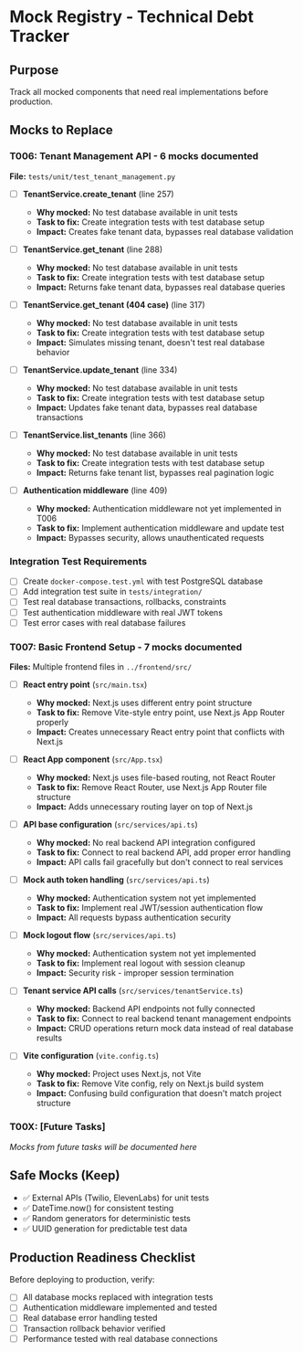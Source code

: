 # Mock Registry - Technical Debt Tracker

## Purpose
Track all mocked components that need real implementations before production.

## Mocks to Replace

### T006: Tenant Management API - 6 mocks documented
**File:** `tests/unit/test_tenant_management.py`

- [ ] **TenantService.create_tenant** (line 257)
  - **Why mocked:** No test database available in unit tests
  - **Task to fix:** Create integration tests with test database setup
  - **Impact:** Creates fake tenant data, bypasses real database validation

- [ ] **TenantService.get_tenant** (line 288)  
  - **Why mocked:** No test database available in unit tests
  - **Task to fix:** Create integration tests with test database setup
  - **Impact:** Returns fake tenant data, bypasses real database queries

- [ ] **TenantService.get_tenant (404 case)** (line 317)
  - **Why mocked:** No test database available in unit tests  
  - **Task to fix:** Create integration tests with test database setup
  - **Impact:** Simulates missing tenant, doesn't test real database behavior

- [ ] **TenantService.update_tenant** (line 334)
  - **Why mocked:** No test database available in unit tests
  - **Task to fix:** Create integration tests with test database setup
  - **Impact:** Updates fake tenant data, bypasses real database transactions

- [ ] **TenantService.list_tenants** (line 366)
  - **Why mocked:** No test database available in unit tests
  - **Task to fix:** Create integration tests with test database setup
  - **Impact:** Returns fake tenant list, bypasses real pagination logic

- [ ] **Authentication middleware** (line 409)
  - **Why mocked:** Authentication middleware not yet implemented in T006
  - **Task to fix:** Implement authentication middleware and update test
  - **Impact:** Bypasses security, allows unauthenticated requests

### Integration Test Requirements
- [ ] Create `docker-compose.test.yml` with test PostgreSQL database
- [ ] Add integration test suite in `tests/integration/`
- [ ] Test real database transactions, rollbacks, constraints
- [ ] Test authentication middleware with real JWT tokens
- [ ] Test error cases with real database failures

### T007: Basic Frontend Setup - 7 mocks documented
**Files:** Multiple frontend files in `../frontend/src/`

- [ ] **React entry point** (`src/main.tsx`)
  - **Why mocked:** Next.js uses different entry point structure
  - **Task to fix:** Remove Vite-style entry point, use Next.js App Router properly
  - **Impact:** Creates unnecessary React entry point that conflicts with Next.js

- [ ] **React App component** (`src/App.tsx`)
  - **Why mocked:** Next.js uses file-based routing, not React Router
  - **Task to fix:** Remove React Router, use Next.js App Router file structure
  - **Impact:** Adds unnecessary routing layer on top of Next.js

- [ ] **API base configuration** (`src/services/api.ts`)
  - **Why mocked:** No real backend API integration configured
  - **Task to fix:** Connect to real backend API, add proper error handling
  - **Impact:** API calls fail gracefully but don't connect to real services

- [ ] **Mock auth token handling** (`src/services/api.ts`)
  - **Why mocked:** Authentication system not yet implemented
  - **Task to fix:** Implement real JWT/session authentication flow
  - **Impact:** All requests bypass authentication security

- [ ] **Mock logout flow** (`src/services/api.ts`)
  - **Why mocked:** Authentication system not yet implemented
  - **Task to fix:** Implement real logout with session cleanup
  - **Impact:** Security risk - improper session termination

- [ ] **Tenant service API calls** (`src/services/tenantService.ts`)
  - **Why mocked:** Backend API endpoints not fully connected
  - **Task to fix:** Connect to real backend tenant management endpoints
  - **Impact:** CRUD operations return mock data instead of real database results

- [ ] **Vite configuration** (`vite.config.ts`)
  - **Why mocked:** Project uses Next.js, not Vite
  - **Task to fix:** Remove Vite config, rely on Next.js build system
  - **Impact:** Confusing build configuration that doesn't match project structure

### T00X: [Future Tasks]
*Mocks from future tasks will be documented here*

## Safe Mocks (Keep)
- ✅ External APIs (Twilio, ElevenLabs) for unit tests
- ✅ DateTime.now() for consistent testing  
- ✅ Random generators for deterministic tests
- ✅ UUID generation for predictable test data

## Production Readiness Checklist
Before deploying to production, verify:
- [ ] All database mocks replaced with integration tests
- [ ] Authentication middleware implemented and tested
- [ ] Real database error handling tested
- [ ] Transaction rollback behavior verified
- [ ] Performance tested with real database connections